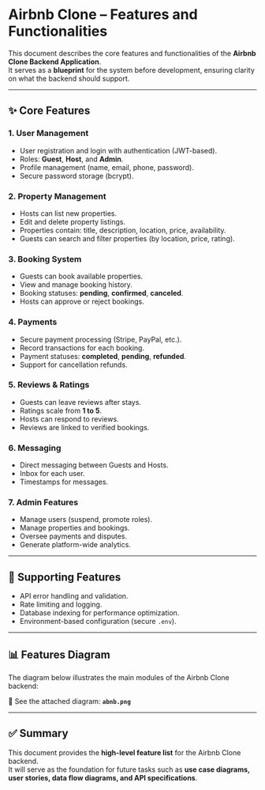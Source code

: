 # Airbnb Clone – Features and Functionalities

This document describes the core features and functionalities of the **Airbnb Clone Backend Application**.  
It serves as a **blueprint** for the system before development, ensuring clarity on what the backend should support.

---

## ✨ Core Features

### 1. User Management
- User registration and login with authentication (JWT-based).
- Roles: **Guest**, **Host**, and **Admin**.
- Profile management (name, email, phone, password).
- Secure password storage (bcrypt).

### 2. Property Management
- Hosts can list new properties.
- Edit and delete property listings.
- Properties contain: title, description, location, price, availability.
- Guests can search and filter properties (by location, price, rating).

### 3. Booking System
- Guests can book available properties.
- View and manage booking history.
- Booking statuses: **pending**, **confirmed**, **canceled**.
- Hosts can approve or reject bookings.

### 4. Payments
- Secure payment processing (Stripe, PayPal, etc.).
- Record transactions for each booking.
- Payment statuses: **completed**, **pending**, **refunded**.
- Support for cancellation refunds.

### 5. Reviews & Ratings
- Guests can leave reviews after stays.
- Ratings scale from **1 to 5**.
- Hosts can respond to reviews.
- Reviews are linked to verified bookings.

### 6. Messaging
- Direct messaging between Guests and Hosts.
- Inbox for each user.
- Timestamps for messages.

### 7. Admin Features
- Manage users (suspend, promote roles).
- Manage properties and bookings.
- Oversee payments and disputes.
- Generate platform-wide analytics.

---

## 🔧 Supporting Features
- API error handling and validation.
- Rate limiting and logging.
- Database indexing for performance optimization.
- Environment-based configuration (secure `.env`).

---

## 📊 Features Diagram

The diagram below illustrates the main modules of the Airbnb Clone backend:

📌 See the attached diagram: **`abnb.png`**

---

## ✅ Summary

This document provides the **high-level feature list** for the Airbnb Clone backend.  
It will serve as the foundation for future tasks such as **use case diagrams, user stories, data flow diagrams, and API specifications**.
